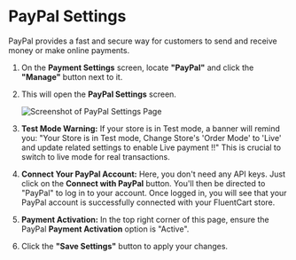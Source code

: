 # PayPal Settings

PayPal provides a fast and secure way for customers to send and receive money or make online payments.

1.  On the **Payment Settings** screen, locate **"PayPal"** and click the **"Manage"** button next to it.
2.  This will open the **PayPal Settings** screen.

    ![Screenshot of PayPal Settings Page](/images/payments-checkout/paypal-settings.png)

3.  **Test Mode Warning:** If your store is in Test mode, a banner will remind you: "Your Store is in Test mode, Change Store's 'Order Mode' to 'Live' and update related settings to enable Live payment !!" This is crucial to switch to live mode for real transactions.
4.  **Connect Your PayPal Account:**
    Here, you don't need any API keys. Just click on the **Connect with PayPal** button. You'll then be directed to "PayPal" to log in to your account. Once logged in, you will see that your PayPal account is successfully connected with your FluentCart store.
5.  **Payment Activation:** In the top right corner of this page, ensure the PayPal **Payment Activation** option is "Active".
6.  Click the **"Save Settings"** button to apply your changes. 
